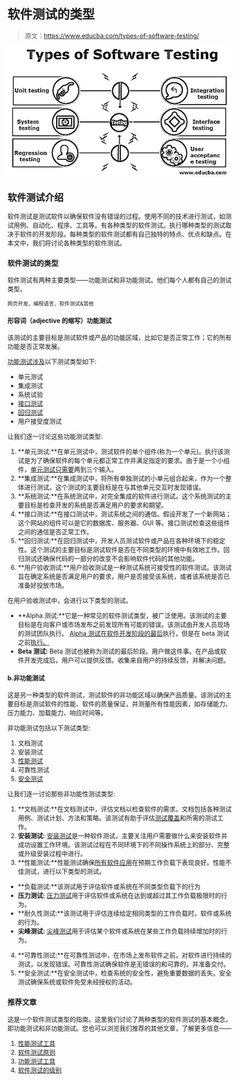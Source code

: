# 软件测试的类型

> 原文：<https://www.educba.com/types-of-software-testing/>

![Types of Software Testing](img/8abb2f7fbd86aed1260263a5d9b83688.png)



## 软件测试介绍

软件测试是测试软件以确保软件没有错误的过程。使用不同的技术进行测试，如测试用例、自动化、程序、工具等。有各种类型的软件测试。执行哪种类型的测试取决于软件的开发阶段。每种类型的软件测试都有自己独特的特点、优点和缺点。在本文中，我们将讨论各种类型的软件测试。

### 软件测试的类型

软件测试有两种主要类型——功能测试和非功能测试。他们每个人都有自己的测试类型。

<small>网页开发、编程语言、软件测试&其他</small>

#### 形容词（adjective 的缩写）功能测试

该测试的主要目标是测试软件或产品的功能区域，比如它是否正常工作；它的所有功能是否正常发展。

[功能测试涉及](https://www.educba.com/what-is-functional-testing/)以下测试类型如下:

*   单元测试
*   集成测试
*   系统试验
*   [接口测试](https://www.educba.com/interface-testing/)
*   [回归测试](https://www.educba.com/regression-testing/)
*   用户接受度测试

让我们逐一讨论这些功能测试类型:

1.  **单元测试:**在单元测试中，测试软件的单个组件(称为一个单元)。执行该测试是为了确保软件的每个单元都正常工作并满足指定的要求。由于是一个小组件，[单元测试只需要](https://www.educba.com/unit-testing/)两到三个输入。
2.  **集成测试:**在集成测试中，将所有单独测试的小单元组合起来，作为一个整体进行测试。这个测试的主要目标是在与其他单元交互时发现错误。
3.  **系统测试:**在系统测试中，对完全集成的软件进行测试。这个系统测试的主要目标是检查开发的系统是否满足用户的要求和期望。
4.  **接口测试:**在接口测试中，测试系统之间的通信。假设开发了一个新网站；这个网站的组件可以是它的数据库、服务器、GUI 等。接口测试检查这些组件之间的通信是否正常工作。
5.  **回归测试:**在回归测试中，开发人员测试软件或产品在各种环境下的稳定性。这个测试的主要目标是测试软件是否在不同类型的环境中有效地工作。回归测试还确保代码的一部分的改变不会影响软件代码的其他功能。
6.  **用户验收测试:**用户验收测试是一种测试系统可接受性的软件测试。该测试旨在确定系统是否满足用户的要求，用户是否接受该系统，或者该系统是否已准备好投放市场。

在用户验收测试中，会进行以下类型的测试。

*   **Alpha 测试:**它是一种常见的软件测试类型，被广泛使用。该测试的主要目标是在向客户或市场发布之前发现所有可能的错误。该测试由开发人员现场的测试团队执行。 [Alpha 测试在软件开发阶段的最后](https://www.educba.com/alpha-testing/)执行，但是在 beta 测试之前[执行。](https://www.educba.com/beta-testing/)
*   **Beta 测试:** Beta 测试也被称为测试的最后阶段。用户做这件事。在产品或软件开发完成后，用户可以提供反馈。收集来自用户的持续反馈，并解决问题。

#### b.非功能测试

这是另一种类型的软件测试，测试软件的非功能区域以确保产品质量。该测试的主要目标是测试软件的性能、软件的质量保证，并测量所有性能因素，如存储能力、压力能力、加载能力、响应时间等。

非功能测试包括以下测试类型:

1.  文档测试
2.  安装测试
3.  [性能测试](https://www.educba.com/performance-testing-life-cycle/)
4.  可靠性测试
5.  [安全测试](https://www.educba.com/security-testing/)

让我们逐一讨论那些非功能性测试类型:

1.  **文档测试:**在文档测试中，评估文档以检查软件的需求。文档包括各种测试用例、测试计划、方法和策略。该测试有助于评估[测试覆盖](https://www.educba.com/test-coverage/)和所需的测试工作。
2.  **安装测试:** [安装测试](https://www.educba.com/installation-testing/)是一种软件测试，主要关注用户需要做什么来安装软件并成功设置工作环境。该测试过程在不同环境下的不同操作系统上的部分、完整或升级安装过程中进行。
3.  **性能测试:**性能测试确保[所有软件应用](https://www.educba.com/what-is-application-software-its-types/)在预期工作负载下表现良好。性能不佳测试，进行以下类型的测试。

*   **负载测试:**该测试用于评估软件或系统在不同类型负载下的行为
*   **压力测试:** [压力测试](https://www.educba.com/what-is-stress-testing/)用于评估软件或系统在达到或超过其工作负载极限时的行为。
*   **耐久性测试:**该测试用于评估连续给定相同类型的工作负载时，软件或系统的行为。
*   **尖峰测试:** [尖峰测试](https://www.educba.com/spike-testing/)用于评估某个软件或系统在某些工作负载持续增加时的行为。

4.  **可靠性测试:**在可靠性测试中，在市场上发布软件之前，对软件进行持续的测试，以发现错误。可靠性测试确保软件是无错误的和可靠的，并准备交付。
5.  **安全测试:**在安全测试中，检查系统的安全性，避免重要数据的丢失。安全测试确保系统或软件免受未经授权的活动。

### 推荐文章

这是一个软件测试类型的指南。这里我们讨论了两种类型的软件测试的基本概念，即功能测试和非功能测试。您也可以浏览我们推荐的其他文章，了解更多信息——

1.  [性能测试工具](https://www.educba.com/performance-testing-tools/)
2.  [软件测试原则](https://www.educba.com/software-testing-principles/)
3.  [功能测试工具](https://www.educba.com/functional-testing-tools/)
4.  [软件测试的级别](https://www.educba.com/levels-of-software-testing/)






